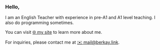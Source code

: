 ### Hello,
I am an English Teacher with experience in pre-A1 and A1 level teaching. I also do programming sometimes.

You can visit [:globe_with_meridians: my site](https://berkay.link) to learn more about me.

For inquiries, please contact me at [:envelope: mail@berkay.link](mailto:mail@berkay.link).
